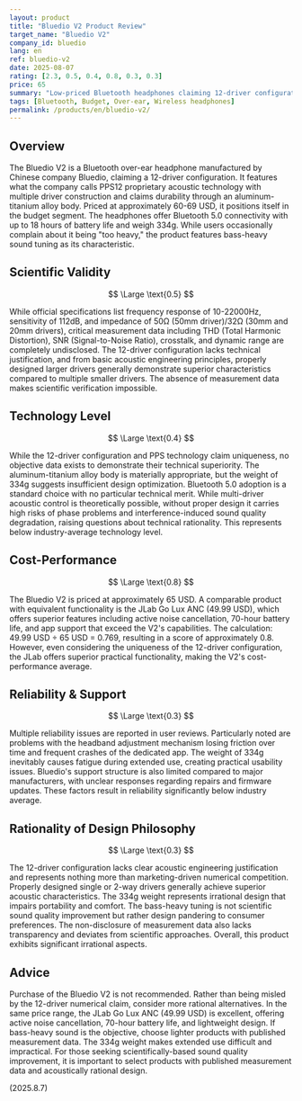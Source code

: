 ```yaml
---
layout: product
title: "Bluedio V2 Product Review"
target_name: "Bluedio V2"
company_id: bluedio
lang: en
ref: bluedio-v2
date: 2025-08-07
rating: [2.3, 0.5, 0.4, 0.8, 0.3, 0.3]
price: 65
summary: "Low-priced Bluetooth headphones claiming 12-driver configuration. Lacks scientific measurement data and questions on rationality of unique configuration. Superior alternatives exist in the same price range."
tags: [Bluetooth, Budget, Over-ear, Wireless headphones]
permalink: /products/en/bluedio-v2/
---
```

## Overview

The Bluedio V2 is a Bluetooth over-ear headphone manufactured by Chinese company Bluedio, claiming a 12-driver configuration. It features what the company calls PPS12 proprietary acoustic technology with multiple driver construction and claims durability through an aluminum-titanium alloy body. Priced at approximately 60-69 USD, it positions itself in the budget segment. The headphones offer Bluetooth 5.0 connectivity with up to 18 hours of battery life and weigh 334g. While users occasionally complain about it being "too heavy," the product features bass-heavy sound tuning as its characteristic.

## Scientific Validity

$$ \Large \text{0.5} $$

While official specifications list frequency response of 10-22000Hz, sensitivity of 112dB, and impedance of 50Ω (50mm driver)/32Ω (30mm and 20mm drivers), critical measurement data including THD (Total Harmonic Distortion), SNR (Signal-to-Noise Ratio), crosstalk, and dynamic range are completely undisclosed. The 12-driver configuration lacks technical justification, and from basic acoustic engineering principles, properly designed larger drivers generally demonstrate superior characteristics compared to multiple smaller drivers. The absence of measurement data makes scientific verification impossible.

## Technology Level

$$ \Large \text{0.4} $$

While the 12-driver configuration and PPS technology claim uniqueness, no objective data exists to demonstrate their technical superiority. The aluminum-titanium alloy body is materially appropriate, but the weight of 334g suggests insufficient design optimization. Bluetooth 5.0 adoption is a standard choice with no particular technical merit. While multi-driver acoustic control is theoretically possible, without proper design it carries high risks of phase problems and interference-induced sound quality degradation, raising questions about technical rationality. This represents below industry-average technology level.

## Cost-Performance

$$ \Large \text{0.8} $$

The Bluedio V2 is priced at approximately 65 USD. A comparable product with equivalent functionality is the JLab Go Lux ANC (49.99 USD), which offers superior features including active noise cancellation, 70-hour battery life, and app support that exceed the V2's capabilities. The calculation: 49.99 USD ÷ 65 USD = 0.769, resulting in a score of approximately 0.8. However, even considering the uniqueness of the 12-driver configuration, the JLab offers superior practical functionality, making the V2's cost-performance average.

## Reliability & Support

$$ \Large \text{0.3} $$

Multiple reliability issues are reported in user reviews. Particularly noted are problems with the headband adjustment mechanism losing friction over time and frequent crashes of the dedicated app. The weight of 334g inevitably causes fatigue during extended use, creating practical usability issues. Bluedio's support structure is also limited compared to major manufacturers, with unclear responses regarding repairs and firmware updates. These factors result in reliability significantly below industry average.

## Rationality of Design Philosophy

$$ \Large \text{0.3} $$

The 12-driver configuration lacks clear acoustic engineering justification and represents nothing more than marketing-driven numerical competition. Properly designed single or 2-way drivers generally achieve superior acoustic characteristics. The 334g weight represents irrational design that impairs portability and comfort. The bass-heavy tuning is not scientific sound quality improvement but rather design pandering to consumer preferences. The non-disclosure of measurement data also lacks transparency and deviates from scientific approaches. Overall, this product exhibits significant irrational aspects.

## Advice

Purchase of the Bluedio V2 is not recommended. Rather than being misled by the 12-driver numerical claim, consider more rational alternatives. In the same price range, the JLab Go Lux ANC (49.99 USD) is excellent, offering active noise cancellation, 70-hour battery life, and lightweight design. If bass-heavy sound is the objective, choose lighter products with published measurement data. The 334g weight makes extended use difficult and impractical. For those seeking scientifically-based sound quality improvement, it is important to select products with published measurement data and acoustically rational design.

(2025.8.7)
